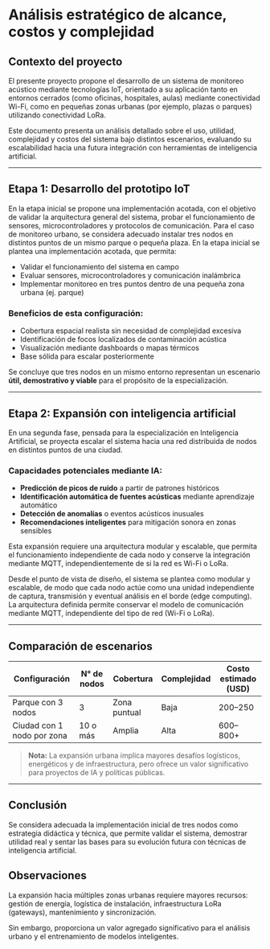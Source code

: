 # Análisis estratégico de alcance, costos y complejidad

## Contexto del proyecto

El presente proyecto propone el desarrollo de un sistema de monitoreo acústico mediante tecnologías IoT, orientado a su aplicación tanto en entornos cerrados (como oficinas, hospitales, aulas) mediante conectividad Wi-Fi, como en pequeñas zonas urbanas (por ejemplo, plazas o parques) utilizando conectividad LoRa.

Este documento presenta un análisis detallado sobre el uso, utilidad, complejidad y costos del sistema bajo distintos escenarios, evaluando su escalabilidad hacia una futura integración con herramientas de inteligencia artificial.

---

## Etapa 1: Desarrollo del prototipo IoT
En la etapa inicial se propone una implementación acotada, con el objetivo de validar la arquitectura general del sistema, probar el funcionamiento de sensores, microcontroladores y protocolos de comunicación. Para el caso de monitoreo urbano, se considera adecuado instalar tres nodos en distintos puntos de un mismo parque o pequeña plaza.
En la etapa inicial se plantea una implementación acotada, que permita:

- Validar el funcionamiento del sistema en campo
- Evaluar sensores, microcontroladores y comunicación inalámbrica
- Implementar monitoreo en tres puntos dentro de una pequeña zona urbana (ej. parque)

### Beneficios de esta configuración:

- Cobertura espacial realista sin necesidad de complejidad excesiva
- Identificación de focos localizados de contaminación acústica
- Visualización mediante dashboards o mapas térmicos
- Base sólida para escalar posteriormente

Se concluye que tres nodos en un mismo entorno representan un escenario **útil, demostrativo y viable** para el propósito de la especialización.

---

## Etapa 2: Expansión con inteligencia artificial

En una segunda fase, pensada para la especialización en Inteligencia Artificial, se proyecta escalar el sistema hacia una red distribuida de nodos en distintos puntos de una ciudad.

### Capacidades potenciales mediante IA:

- **Predicción de picos de ruido** a partir de patrones históricos
- **Identificación automática de fuentes acústicas** mediante aprendizaje automático
- **Detección de anomalías** o eventos acústicos inusuales
- **Recomendaciones inteligentes** para mitigación sonora en zonas sensibles

Esta expansión requiere una arquitectura modular y escalable, que permita el funcionamiento independiente de cada nodo y conserve la integración mediante MQTT, independientemente de si la red es Wi-Fi o LoRa.

Desde el punto de vista de diseño, el sistema se plantea como modular y escalable, de modo que cada nodo actúe como una unidad independiente de captura, transmisión y eventual análisis en el borde (edge computing). La arquitectura definida permite conservar el modelo de comunicación mediante MQTT, independiente del tipo de red (Wi-Fi o LoRa).

---

## Comparación de escenarios

| Configuración               | N° de nodos | Cobertura      | Complejidad | Costo estimado (USD) |
|----------------------------|-------------|----------------|-------------|-----------------------|
| Parque con 3 nodos         | 3           | Zona puntual   | Baja        | 200–250               |
| Ciudad con 1 nodo por zona | 10 o más    | Amplia         | Alta        | 600–800+              |

> **Nota:** La expansión urbana implica mayores desafíos logísticos, energéticos y de infraestructura, pero ofrece un valor significativo para proyectos de IA y políticas públicas.

---

## Conclusión

Se considera adecuada la implementación inicial de tres nodos como estrategia didáctica y técnica, que permite validar el sistema, demostrar utilidad real y sentar las bases para su evolución futura con técnicas de inteligencia artificial.

## Observaciones

La expansión hacia múltiples zonas urbanas requiere mayores recursos: gestión de energía, logística de instalación, infraestructura LoRa (gateways), mantenimiento y sincronización.

Sin embargo, proporciona un valor agregado significativo para el análisis urbano y el entrenamiento de modelos inteligentes.
